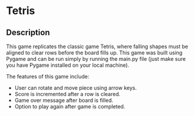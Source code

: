 # Tetris

## Description
This game replicates the classic game Tetris, where falling shapes must be aligned to clear rows before the board fills up. This game was built using Pygame and can be run simply by running the main.py file (just make sure you have Pygame installed on your local machine).

The features of this game include:
- User can rotate and move piece using arrow keys.
- Score is incremented after a row is cleared.
- Game over message after board is filled.
- Option to play again after game is completed.
 

